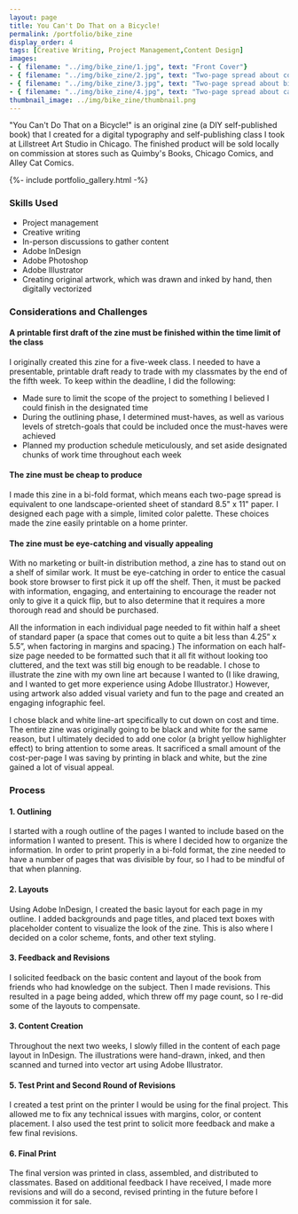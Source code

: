 ```yaml
---
layout: page
title: You Can't Do That on a Bicycle!
permalink: /portfolio/bike_zine
display_order: 4
tags: [Creative Writing, Project Management,Content Design]
images:
- { filename: "../img/bike_zine/1.jpg", text: "Front Cover"}
- { filename: "../img/bike_zine/2.jpg", text: "Two-page spread about cold-weather biking"}
- { filename: "../img/bike_zine/3.jpg", text: "Two-page spread about biking in the rain or snow"}
- { filename: "../img/bike_zine/4.jpg", text: "Two-page spread about carrying cargo"}
thumbnail_image: ../img/bike_zine/thumbnail.png
---
```


<div class="content" markdown=1>

"You Can't Do That on a Bicycle!" is an original zine (a DIY self-published book) that I created for a digital typography and self-publishing class I took at Lillstreet Art Studio in Chicago. The finished product will be sold locally on commission at stores such as Quimby's Books, Chicago Comics, and Alley Cat Comics.

</div>

{%- include portfolio_gallery.html -%}

<div class ="content" markdown=1>

### Skills Used
* Project management
* Creative writing
* In-person discussions to gather content
* Adobe InDesign
* Adobe Photoshop
* Adobe Illustrator
* Creating original artwork, which was drawn and inked by hand, then digitally vectorized

### Considerations and Challenges

#### A printable first draft of the zine must be finished within the time limit of the class
I originally created this zine for a five-week class. I needed to have a presentable, printable draft ready to trade with my classmates by the end of the fifth week. To keep within the deadline, I did the following:
* Made sure to limit the scope of the project to something I believed I could finish in the designated time
* During the outlining phase, I determined must-haves, as well as various levels of stretch-goals that could be included once the must-haves were achieved
* Planned my production schedule meticulously, and set aside designated chunks of work time throughout each week

#### The zine must be cheap to produce
I made this zine in a bi-fold format, which means each two-page spread is equivalent to one landscape-oriented sheet of standard 8.5" x 11" paper. I designed each page with a simple, limited color palette. These choices made the zine easily printable on a home printer.

#### The zine must be eye-catching and visually appealing
With no marketing or built-in distribution method, a zine has to stand out on a shelf of similar work. It must be eye-catching in order to entice the casual book store browser to first pick it up off the shelf. Then, it must be packed with information, engaging, and entertaining to encourage the reader not only to give it a quick flip, but to also determine that it requires a more thorough read and should be purchased.

All the information in each individual page needed to fit within half a sheet of standard paper (a space that comes out to quite a bit less than 4.25” x 5.5”, when factoring in margins and spacing.) The information on each half-size page needed to be formatted such that it all fit without looking too cluttered, and the text was still big enough to be readable. I chose to illustrate the zine with my own line art because I wanted to (I like drawing, and I wanted to get more experience using Adobe Illustrator.) However, using artwork also added visual variety and fun to the page and created an engaging infographic feel.

I chose black and white line-art specifically to cut down on cost and time. The entire zine was originally going to be black and white for the same reason, but I ultimately decided to add one color (a bright yellow highlighter effect) to bring attention to some areas. It sacrificed a small amount of the cost-per-page I was saving by printing in black and white, but the zine gained a lot of visual appeal.

### Process
#### 1. Outlining
I started with a rough outline of the pages I wanted to include based on the information I wanted to present. This is where I decided how to organize the information. In order to print properly in a bi-fold format, the zine needed to have a number of pages that was divisible by four, so I had to be mindful of that when planning.
#### 2. Layouts
Using Adobe InDesign, I created the basic layout for each page in my outline. I added backgrounds and page titles, and placed text boxes with placeholder content to visualize the look of the zine. This is also where I decided on a color scheme, fonts, and other text styling.
#### 3. Feedback and Revisions
I solicited feedback on the basic content and layout of the book from friends who had knowledge on the subject. Then I made revisions. This resulted in a page being added, which threw off my page count, so I re-did some of the layouts to compensate.
#### 3. Content Creation
Throughout the next two weeks, I slowly filled in the content of each page layout in InDesign. The illustrations were hand-drawn, inked, and then scanned and turned into vector art using Adobe Illustrator.
#### 5. Test Print and Second Round of Revisions
I created a test print on the printer I would be using for the final project. This allowed me to fix any technical issues with margins, color, or content placement. I also used the test print to solicit more feedback and make a few final revisions.
#### 6. Final Print
The final version was printed in class, assembled, and distributed to classmates. Based on additional feedback I have received, I made more revisions and will do a second, revised printing in the future before I commission it for sale.

</div>